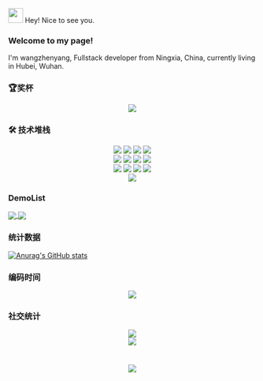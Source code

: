 <div> 
	<img width="30" src="https://user-images.githubusercontent.com/66305203/197138394-ffd42f0e-4e1a-4c67-b5a1-129aa0f8664c.png" />
	<span line="30px">Hey! Nice to see you.</span>
</div> 

### Welcome to my page!
I'm wangzhenyang, Fullstack developer from  Ningxia, China, currently living in  Hubei, Wuhan.

### 🏆奖杯
<div align="center">
  <img src="https://github-profile-trophy.vercel.app/?username=Colincosmo&column=3&margin-w=15&margin-h=15" />
</div>

### 🛠  技术堆栈
<div align="center">
	<img  src="https://camo.githubusercontent.com/b5bf595e34a2743d9624117b3789bb0638235d2402889fc46636bb33aab7aee9/68747470733a2f2f696d672e736869656c64732e696f2f62616467652f2d4a6176615363726970742d4637444631453f7374796c653d666c61742d737175617265266c6f676f3d6a617661736372697074266c6f676f436f6c6f723d303030303030266c6162656c436f6c6f723d25323346374446314326636f6c6f723d253233464643453541" />
	<img  src="https://camo.githubusercontent.com/bfad80db1124e1aac795107f5b11d0b50422e25949cf49b16da08ea2b4cb492b/68747470733a2f2f696d672e736869656c64732e696f2f62616467652f2d547970655363726970742d3331373843363f7374796c653d666c61742d737175617265266c6f676f3d74797065736372697074266c6f676f436f6c6f723d666666666666" />
	<img  src="https://camo.githubusercontent.com/ef022396137854ba286b58b88d6eca1a31b66918b300a65cf0cd2cf8aec9ff45/68747470733a2f2f696d672e736869656c64732e696f2f62616467652f2d5675652d3446433038443f7374796c653d666c61742d737175617265266c6f676f3d7675652e6a73266c6f676f436f6c6f723d666666666666" />
	<img  src="https://camo.githubusercontent.com/756c59405edb1953dea9636e93440da320ff211ab2f26d86d442026e57f0c526/68747470733a2f2f696d672e736869656c64732e696f2f62616467652f2d4e7578742d3030444338323f7374796c653d666c61742d737175617265266c6f676f3d6e7578742e6a73266c6f676f436f6c6f723d666666666666"   />
</div>

<div align="center">
	<img  src="https://camo.githubusercontent.com/634ac4573efe366be621f3d1952bf763970c98312f8dd6d99bcf4eddfa19e9f7/68747470733a2f2f696d672e736869656c64732e696f2f62616467652f2d52656163742d3631444146423f7374796c653d666c61742d737175617265266c6f676f3d7265616374266c6f676f436f6c6f723d666666666666" />
	<img  src="https://camo.githubusercontent.com/e7e00b21775cfa73109abc0c48171a88e748fac3f1908eb92df4839f7a51459c/68747470733a2f2f696d672e736869656c64732e696f2f62616467652f2d4e6578742d3030303030303f7374796c653d666c61742d737175617265266c6f676f3d6e6578742e6a73266c6f676f436f6c6f723d666666666666" />
	<img  src="https://camo.githubusercontent.com/253ef3c73f044d5663b436e3590fa7483b468360f78694d1d087652d8e882d20/68747470733a2f2f696d672e736869656c64732e696f2f62616467652f2d4e6573744a732d4530323334453f7374796c653d666c61742d737175617265266c6f676f3d6e6573746a73266c6f676f436f6c6f723d666666666666" />
	<img  src="https://camo.githubusercontent.com/248ce5f47f21e120379dfbc4d2460644b054217a5694f21a5e995c4baaff6c2a/68747470733a2f2f696d672e736869656c64732e696f2f62616467652f2d5765627061636b2d3844443646393f7374796c653d666c61742d737175617265266c6f676f3d7765627061636b266c6f676f436f6c6f723d666666666666"   />
</div>

<div align="center">
	<img  src="https://camo.githubusercontent.com/1ed1fef98c8c98dec17b985c10aa2e1ed8089c66a5803dbe19921b2859f24cd5/68747470733a2f2f696d672e736869656c64732e696f2f62616467652f2d566974652d3634364346463f7374796c653d666c61742d737175617265266c6f676f3d56697465266c6f676f436f6c6f723d666666666666" />
	<img  src="https://camo.githubusercontent.com/6ede6cf733e385080214589407d1cd6a88b3633990241eee703bbbef6b2c8051/68747470733a2f2f696d672e736869656c64732e696f2f62616467652f2d4d7953514c2d3434373941313f7374796c653d666c61742d737175617265266c6f676f3d4d7953514c266c6f676f436f6c6f723d666666666666" />
	<img  src="https://camo.githubusercontent.com/8ed3e2ba7e6ac962489a484542986c749d7950b305778ce0839387fe050c9fdc/68747470733a2f2f696d672e736869656c64732e696f2f62616467652f2d4d6f6e676f44422d3437413234383f7374796c653d666c61742d737175617265266c6f676f3d4d6f6e676f4442266c6f676f436f6c6f723d666666666666" />
	<img  src="https://camo.githubusercontent.com/c5d0c3ab3bb7d56038dcfa868b056ed7b2bd119579bd4cf4d1123244adc74bca/68747470733a2f2f696d672e736869656c64732e696f2f62616467652f2d4769742d2532334630353033323f7374796c653d666c61742d737175617265266c6f676f3d676974266c6f676f436f6c6f723d253233666666666666"   />
</div>
<div align="center">
	<img src="[https://redis.io/images/redis-cube.svg](https://camo.githubusercontent.com/4abdebb4e3ea36e9da2a76f5f69c969b03dc2d150208bc816cade43928b03776/68747470733a2f2f696d672e736869656c64732e696f2f62616467652f2d706e706d2d6636393232303f7374796c653d666c61742d737175617265266c6f676f3d706e706d266c6f676f436f6c6f723d666666666666)" />
</div>


### DemoList
<a href="https://github.com/anuraghazra/github-readme-stats">
  <img align="center" src="https://github-readme-stats.vercel.app/api/pin/?username=Colincosmo&repo=vue3-template&show_owner=true&theme=midnight-purple" />
</a>
<a href="https://github.com/anuraghazra/convoychat">
  <img align="center" src="https://github-readme-stats.vercel.app/api/pin/?username=Colincosmo&repo=vue3-template&show_owner=true&theme=midnight-purple" />
</a>

### 统计数据
[![Anurag's GitHub stats](https://github-readme-stats.vercel.app/api?username=Colincosmo&count_private=true&show_icons=true&theme=midnight-purple)](https://github.com/Colincosmo/Colincosmo)


### 编码时间
<div align="center">
    <img  src="https://visitor-badge.glitch.me/badge?page_id=sun0225SUN" />
</div>

### 社交统计
<div align="center">
    <img src="https://stats.justsong.cn/api/github?username=Colincosmo"/>
</div>

<div align="center">
    <img  src="https://github-readme-streak-stats.herokuapp.com/?user=sun0225SUN&theme=highcontrast" />
</div>

<h1 align="center">
  <a href="https://sunguoqi.com/">
    <img src="https://readme-typing-svg.herokuapp.com/?lines=console.log(%22Hello%2C%20World!%22);小孙同学祝您今天愉快!&center=true&size=27">
  </a>
</h1>

